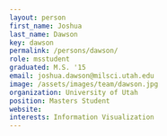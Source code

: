 ```yaml
---
layout: person
first_name: Joshua
last_name: Dawson
key: dawson
permalink: /persons/dawson/
role: msstudent
graduated: M.S. '15
email: joshua.dawson@milsci.utah.edu
image: /assets/images/team/dawson.jpg
organization: University of Utah
position: Masters Student
website:
interests: Information Visualization
---
```

